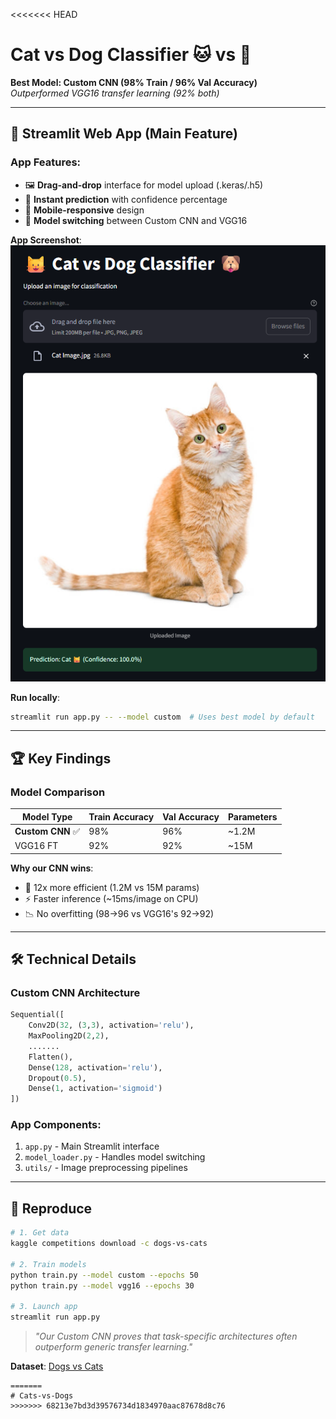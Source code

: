 <<<<<<< HEAD
# Cat vs Dog Classifier 🐱 vs 🐶  
**Best Model: Custom CNN (98% Train / 96% Val Accuracy)**  
*Outperformed VGG16 transfer learning (92% both)*  

---

## 🚀 **Streamlit Web App (Main Feature)**  

### **App Features**:  
- 🖼️ **Drag-and-drop** interface for model upload (.keras/.h5)  
- 🐶 **Instant prediction** with confidence percentage  
- 📱 **Mobile-responsive** design  
- 🔄 **Model switching** between Custom CNN and VGG16  

**App Screenshot**:  
![App Interface](https://github.com/HossamElsrah/Cats-vs-Dogs/blob/main/App%20Photo.png?raw=true)  

**Run locally**:  
```bash
streamlit run app.py -- --model custom  # Uses best model by default
```

---

## 🏆 Key Findings  
### Model Comparison  
| Model Type       | Train Accuracy | Val Accuracy | Parameters |  
|------------------|----------------|--------------|------------|  
| **Custom CNN** ✅ | 98%            | 96%          | ~1.2M      |  
| VGG16 FT         | 92%            | 92%          | ~15M       |  

**Why our CNN wins**:  
- 🎯 12x more efficient (1.2M vs 15M params)  
- ⚡ Faster inference (~15ms/image on CPU)  
- 📉 No overfitting (98→96 vs VGG16's 92→92)  

---

## 🛠️ Technical Details  
### Custom CNN Architecture  
```python
Sequential([
    Conv2D(32, (3,3), activation='relu'),
    MaxPooling2D(2,2),
    .......
    Flatten(),
    Dense(128, activation='relu'),
    Dropout(0.5),
    Dense(1, activation='sigmoid')
])
```

### **App Components**:  
1. `app.py` - Main Streamlit interface  
2. `model_loader.py` - Handles model switching  
3. `utils/` - Image preprocessing pipelines  

---

## 🔄 Reproduce  
```bash
# 1. Get data
kaggle competitions download -c dogs-vs-cats

# 2. Train models
python train.py --model custom --epochs 50
python train.py --model vgg16 --epochs 30

# 3. Launch app
streamlit run app.py
```

> *"Our Custom CNN proves that task-specific architectures often outperform generic transfer learning."*

**Dataset**: [Dogs vs Cats](https://www.kaggle.com/c/dogs-vs-cats)  
```
=======
# Cats-vs-Dogs
>>>>>>> 68213e7bd3d39576734d1834970aac87678d8c76
